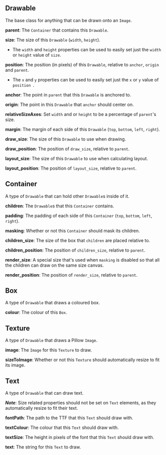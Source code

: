 ## Drawable

The base class for anything that can be drawn onto an `Image`.

**parent**: The `Container` that contains this `Drawable`.

**size**: The size of this `Drawable` (`width`, `height`).

  * The `width` and `height` properties can be used to easily set just the `width` or `height` value of `size`.

**position**: The position (in pixels) of this `Drawable`, relative to `anchor`, `origin` and `parent`.

  * The `x` and `y` properties can be used to easily set just the `x` or `y` value of `position `.

**anchor**: The point in `parent` that this `Drawable` is anchored to.

**origin**: The point in this `Drawable` that `anchor` should center on.

**relativeSizeAxes**: Set `width` and or `height` to be a percentage of `parent`'s size.

**margin**: The margin of each side of this `Drawable` (`top`, `bottom`, `left`, `right`).

**draw_size**: The size of this `Drawable` to use when drawing.

**draw_position**: The position of `draw_size`, relative to `parent`.

**layout_size**: The size of this `Drawable` to use when calculating layout.

**layout_position**: The position of `layout_size`, relative to `parent`.

## Container

A type of `Drawable` that can hold other `Drawable`s inside of it.

**children**: The `Drawable`s that this `Container` contains.

**padding**: The padding of each side of this `Container` (`top`, `bottom`, `left`, `right`).

**masking**: Whether or not this `Container` should mask its children.

**children_size**: The size of the box that `children` are placed relative to.

**children_position**: The position of `children_size`, relative to `parent`.

**render_size**: A special size that's used when `masking` is disabled so that all the children can draw on the same size canvas.

**render_position**: The position of `render_size`, relative to `parent`.

## Box

A type of `Drawable` that draws a coloured box.

**colour**: The colour of this `Box`.

## Texture

A type of `Drawable` that draws a Pillow `Image`.

**image**: The `Image` for this `Texture` to draw.

**sizeToImage**: Whether or not this `Texture` should automatically resize to fit its image.

## Text

A type of `Drawable` that can draw text.

***Note***: Size related properties should not be set on `Text` elements, as they automatically resize to fit their text.

**fontPath**: The path to the TTF that this `Text` should draw with.

**textColour**: The colour that this `Text` should draw with.

**textSize**: The height in pixels of the font that this `Text` should draw with.

**text**: The string for this `Text` to draw.
